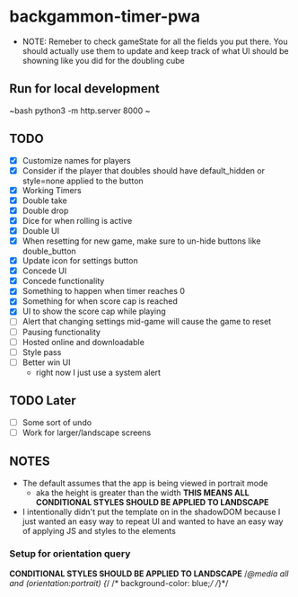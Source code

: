 # backgammon-timer-pwa

- NOTE: Remeber to check gameState for all the fields you put there. You should actually
  use them to update and keep track of what UI should be showning like you did for the
  doubling cube

## Run for local development
~bash
  python3 -m http.server 8000
~

## TODO
- [X] Customize names for players
- [X] Consider if the player that doubles should have default_hidden or style=none applied to the button
- [X] Working Timers
- [X] Double take
- [X] Double drop
- [X] Dice for when rolling is active
- [X] Double UI
- [X] When resetting for new game, make sure to un-hide buttons like double_button
- [X] Update icon for settings button
- [X] Concede UI
- [X] Concede functionality
- [X] Something to happen when timer reaches 0
- [X] Something for when score cap is reached
- [X] UI to show the score cap while playing
- [ ] Alert that changing settings mid-game will cause the game to reset
- [ ] Pausing functionality
- [ ] Hosted online and downloadable
- [ ] Style pass
- [ ] Better win UI
  - right now I just use a system alert

## TODO Later
- [ ] Some sort of undo
- [ ] Work for larger/landscape screens

## NOTES
- The default assumes that the app is being viewed in portrait mode
  - aka the height is greater than the width
  **THIS MEANS ALL CONDITIONAL STYLES SHOULD BE APPLIED TO LANDSCAPE**
- I intentionally didn't put the template on in the shadowDOM because I just wanted an easy way to repeat UI and wanted to have an easy way of applying JS and styles to the elements


### Setup for orientation query
**CONDITIONAL STYLES SHOULD BE APPLIED TO LANDSCAPE**
/*@media all and (orientation:portrait) {*/
/*	background-color: blue;*/
/*}*/
